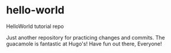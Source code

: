 # hello-world
HelloWorld tutorial repo


Just another repository for practicing changes and commits.
The guacamole is fantastic at Hugo's!
Have fun out there, Everyone!  
